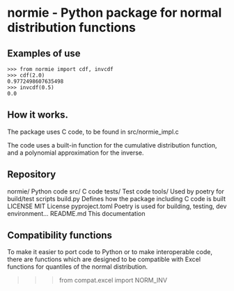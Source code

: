 # normie - Python package for normal distribution functions

## Examples of use

```
>>> from normie import cdf, invcdf
>>> cdf(2.0)
0.9772498607635498
>>> invcdf(0.5)
0.0

```

## How it works.
The package uses C code, to be found in src/normie_impl.c

The code uses a built-in function for the cumulative distribution function, and a polynomial approximation for the inverse.

## Repository
normie/ Python code
src/ C code
tests/ Test code
tools/ Used by poetry for build/test scripts
build.py Defines how the package including C code is built
LICENSE MIT License
pyproject.toml Poetry is used for building, testing, dev environment...
README.md This documentation

## Compatibility functions
To make it easier to port code to Python or to make interoperable code, there are functions which are designed to be compatible with Excel functions for quantiles of the normal distribution.

>>> from compat.excel import NORM_INV
